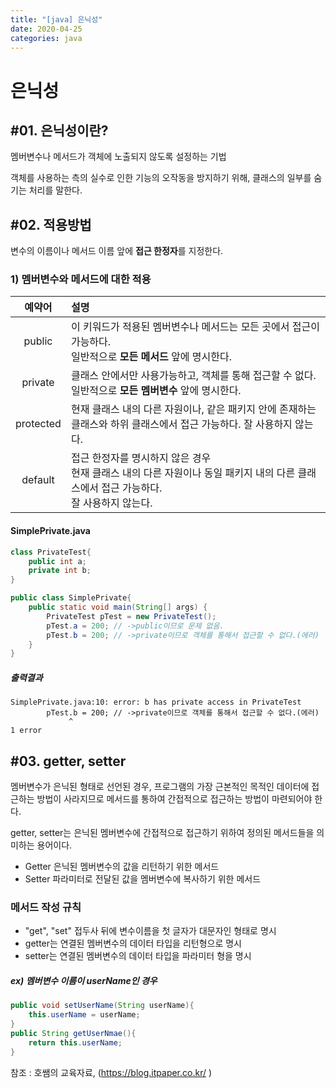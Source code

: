 ```yaml
---
title: "[java] 은닉성"
date: 2020-04-25
categories: java
---
```


# 은닉성

## #01. 은닉성이란?

멤버변수나 메서드가 객체에 노출되지 않도록 설정하는 기법

객체를 사용하는 측의 실수로 인한 기능의 오작동을 방지하기 위해, 클래스의 일부를 숨기는 처리를 말한다.

## #02. 적용방법

변수의 이름이나 메서드 이름 앞에 **접근 한정자**를 지정한다.

### 1) 멤버변수와 메서드에 대한 적용

|예약어 | 설명|
|:--:|:--|
|public| 이 키워드가 적용된 멤버변수나 메서드는 모든 곳에서 접근이 가능하다.<br> 일반적으로 **모든 메서드** 앞에 명시한다.|
|private| 클래스 안에서만 사용가능하고, 객체를 통해 접근할 수 없다. <br> 일반적으로 **모든 멤버변수** 앞에 명시한다.|
|protected| 현재 클래스 내의 다른 자원이나, 같은 패키지 안에 존재하는 클래스와 하위 클래스에서 접근 가능하다. 잘 사용하지 않는다.|
|default| 접근 한정자를 명시하지 않은 경우 <br> 현재 클래스 내의 다른 자원이나 동일 패키지 내의 다른 클래스에서 접근 가능하다. <br> 잘 사용하지 않는다.|

#### SimplePrivate.java

```java
class PrivateTest{
	public int a;
	private int b;
}

public class SimplePrivate{
	public static void main(String[] args) {
		PrivateTest pTest = new PrivateTest();
		pTest.a = 200; // ->public이므로 문제 없음.
		pTest.b	= 200; // ->private이므로 객체를 통해서 접근할 수 없다.(에러)
	}
}
```

##### 출력결과

	SimplePrivate.java:10: error: b has private access in PrivateTest
			pTest.b	= 200; // ->private이므로 객체를 통해서 접근할 수 없다.(에러)
			     ^
	1 error

## #03. getter, setter

멤버변수가 은닉된 형태로 선언된 경우, 프로그램의 가장 근본적인 목적인 데이터에 접근하는 방법이 사라지므로 메서드를 통하여 간접적으로 접근하는 방법이 마련되어야 한다.

getter, setter는 은닉된 멤버변수에 간접적으로 접근하기 위하여 정의된 메서드들을 의미하는 용어이다.

- Getter 은닉된 멤버변수의 값을 리턴하기 위한 메서드
- Setter 파라미터로 전달된 값을 멤버변수에 복사하기 위한 메서드

### 메서드 작성 규칙

- "get", "set" 접두사 뒤에 변수이름을 첫 글자가 대문자인 형태로 명시
- getter는 연결된 멤버변수의 데이터 타입을 리턴형으로 명시
- setter는 연결된 멤버변수의 데이터 타입을 파라미터 형을 명시

##### ex) 멤버변수 이름이 userName인 경우

```java
public void setUserName(String userName){
	this.userName = userName;
}
public String getUserNmae(){
	return this.userName;
}
```

참조 : 호쌤의 교육자료, (<https://blog.itpaper.co.kr/> )